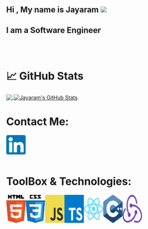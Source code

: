 ## Hi , My name is Jayaram <img src="https://raw.githubusercontent.com/MartinHeinz/MartinHeinz/master/wave.gif" width="30px">

## I am a Software Engineer

<br />
<br />

# &#x1f4c8; GitHub Stats

<a href="https://github.com/jayaramsivaramannair/jayaramsivaramannair">
  <img align="center" src="https://github-readme-stats.vercel.app/api/top-langs/?username=jayaramsivaramannair&hide=java,html,tex&title_color=ffffff&text_color=c9cacc&icon_color=2bbc8a&bg_color=1d1f21&langs_count=5" />
</a>
<a href="https://github.com/jayaramsivaramannair/jayaramsivaramannair">
  <img align="center" src="https://github-readme-stats.vercel.app/api?username=jayaramsivaramannair&show_icons=true&line_height=27&count_private=true&title_color=ffffff&text_color=c9cacc&icon_color=2bbc8a&bg_color=1d1f21" alt="Jayaram's GitHub Stats" />
</a>

# Contact Me:

[<img align="left" alt="linkedin Icon" width="52px" src="./Assets/linkedin.svg"/>][linkedin]


<br/>
<br />

<br/>
<br />

# ToolBox & Technologies:

<img align="left" alt="html" width="52px" height="75px" src="./Assets/html5-1.svg"/> 

<img align="left" alt="css" width="52px" height="75px" src="./Assets/css-5.svg"/>

<img align="left" alt="javascript" width="52px" height="75px" src="./Assets/logo-javascript.svg"/>

<img align="left" alt="typescript" width="52px" height="75px" src="./Assets/typescript.svg"/>

<img align="left" alt="react" width="52px" height="75px" src="./Assets/react-2.svg"/>

<img align="left" alt="cpp" width="52px" height="75px" src="./Assets/c.svg"/>

<img align="left" alt="cpp" width="52px" height="75px" src="./Assets/redux.svg"/>




[lambda_school]: https://lambdaschool.com
[linkedin]: https://linkedin.com/in/jayaramsivaramannair
